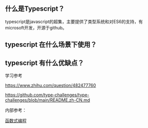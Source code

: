 ## 什么是Typescript？

typescript是javascript的超集，主要提供了类型系统和对ES6的支持，有microsoft开发，开源于github。

## typescript 在什么场景下使用？

## typescript 有什么优缺点？

学习参考

https://www.zhihu.com/question/482477760

https://github.com/type-challenges/type-challenges/blob/main/README.zh-CN.md

内部参考：

[函数式编程](https://llh911001.gitbooks.io/mostly-adequate-guide-chinese/content/)